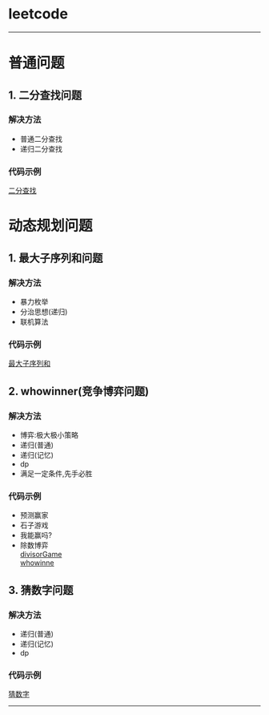 # leetcode
---
# 普通问题
## 1. 二分查找问题  
### 解决方法  
* 普通二分查找
* 递归二分查找
### 代码示例  
[二分查找](https://github.com/wangdamingll/JobLearn/tree/master/prepare/leetcode/code/BinarySearch)  

# 动态规划问题
## 1. 最大子序列和问题  
### 解决方法  
* 暴力枚举
* 分治思想(递归)
* 联机算法
### 代码示例  
[最大子序列和](https://github.com/wangdamingll/JobLearn/tree/master/prepare/leetcode/code/MaxSubSeqSum)  

## 2. whowinner(竞争博弈问题)  
### 解决方法  
* 博弈:极大极小策略
* 递归(普通)
* 递归(记忆)
* dp
* 满足一定条件,先手必胜
### 代码示例  
* 预测赢家
* 石子游戏
* 我能赢吗?
* 除数博弈  
[divisorGame](https://github.com/wangdamingll/JobLearn/blob/master/prepare/leetcode/code/divisorGame)  
[whowinne](https://github.com/wangdamingll/JobLearn/blob/master/prepare/leetcode/code/whowinner)  

## 3. 猜数字问题  
### 解决方法  
* 递归(普通)
* 递归(记忆)
* dp
### 代码示例  
[猜数字](https://github.com/wangdamingll/JobLearn/blob/master/prepare/leetcode/code/guessnumber)  


---